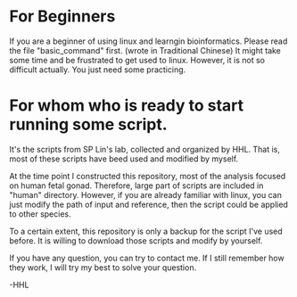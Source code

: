 
# For Beginners
If you are a beginner of using linux and learngin bioinformatics.
Please read the file "basic_command" first. (wrote in Traditional Chinese)
It might take some time and be frustrated to get used to linux.
However, it is not so difficult actually.
You just need some practicing.


# For whom who is ready to start running some script.
It's the scripts from SP Lin's lab, collected and organized by HHL.
That is, most of these scripts have beed used and modified by myself.

At the time point I constructed this repository, most of the analysis focused on human fetal gonad.
Therefore, large part of scripts are included in "human" directory.
However, if you are already familiar with linux, you can just modify the path of input and reference, then the script could be applied to other species.

To a certain extent, this repository is only a backup for the script I've used before.
It is willing to download those scripts and modify by yourself.

If you have any question, you can try to contact me.
If I still remember how they work, I will try my best to solve your question.

-HHL

